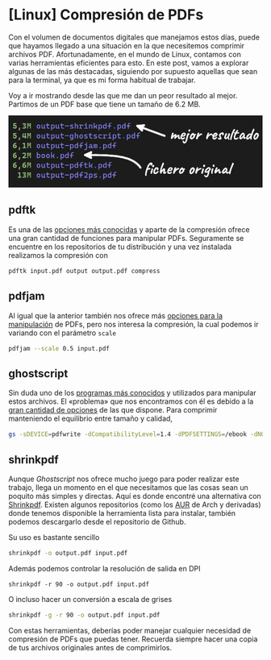 # [Linux] Compresión de PDFs




Con el volumen de documentos digitales que manejamos estos días, puede que hayamos llegado a una situación en la que necesitemos comprimir archivos PDF. Afortunadamente, en el mundo de Linux, contamos con varias herramientas eficientes para esto.  En este post, vamos a explorar algunas de las más destacadas, siguiendo por supuesto aquellas que sean para la terminal, ya que es mi forma habitual de trabajar. 

Voy a ir mostrando desde las que me dan un peor resultado al mejor. Partimos de un PDF base que tiene un tamaño de 6.2 MB.

<img alt="Keychron K3" src="/img/pdf-compress-results.jpg" width=750>

## pdftk

Es una de las [opciones más conocidas](https://www.pdflabs.com/) y aparte de la compresión ofrece una gran cantidad de funciones para manipular PDFs. Seguramente se encuentre en los repositorios de tu distribución y una vez instalada realizamos la compresión con

```bash
pdftk input.pdf output output.pdf compress
```

## pdfjam

Al igual que la anterior también nos ofrece más [opciones para la manipulación](https://github.com/rrthomas/pdfjam) de PDFs, pero nos interesa la compresión, la cual podemos ir variando con el parámetro `scale`

```bash
pdfjam --scale 0.5 input.pdf
```


## ghostscript

Sin duda uno de los [programas más conocidos](https://www.ghostscript.com/) y utilizados para manipular estos archivos. El «problema» que nos encontramos con él es debido a la [gran cantidad de opciones](https://askubuntu.com/questions/113544/how-can-i-reduce-the-file-size-of-a-scanned-pdf-file) de las que dispone. Para comprimir manteniendo el equilibrio entre tamaño y calidad,

```bash
gs -sDEVICE=pdfwrite -dCompatibilityLevel=1.4 -dPDFSETTINGS=/ebook -dNOPAUSE -dQUIET -dBATCH -sOutputFile=output.pdf input.pdf
```


## shrinkpdf

Aunque *Ghostscript* nos ofrece mucho juego para poder realizar este trabajo, llega un momento en el que necesitamos que las cosas sean un poquito más simples y directas. Aquí es donde encontré una alternativa con [Shrinkpdf](https://github.com/aklomp/shrinkpdf). Existen algunos repositorios (como los [AUR](https://aur.archlinux.org/packages/shrinkpdf) de Arch y derivadas) donde tenemos disponible la herramienta lista para instalar, también podemos descargarlo desde el repositorio de Github.

Su uso es bastante sencillo

```bash
shrinkpdf -o output.pdf input.pdf
```

Además podemos controlar la resolución de salida en DPI

```
shrinkpdf -r 90 -o output.pdf input.pdf
```

O incluso hacer un conversión a escala de grises

```bash
shrinkpdf -g -r 90 -o output.pdf input.pdf
```




Con estas herramientas, deberías poder manejar cualquier necesidad de compresión de PDFs que puedas tener. Recuerda siempre hacer una copia de tus archivos originales antes de comprimirlos.



